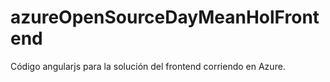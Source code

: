 # azureOpenSourceDayMeanHolFrontend
Código angularjs para la solución del frontend corriendo en Azure.
